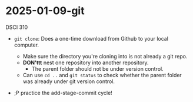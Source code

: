 # 2025-01-09-git
DSCI 310

- `git clone`: Does a one-time download from Github to your local computer.
    - Make sure the directory you're cloning into is not already a git repo.
    - **DON'ttt** nest one repository into another repository.
        - The parent folder should not be under version control.
    - Can use `cd ..` and `git status` to check whether the parent folder was already under git version control.

- ;P practice the add-stage-commit cycle!
